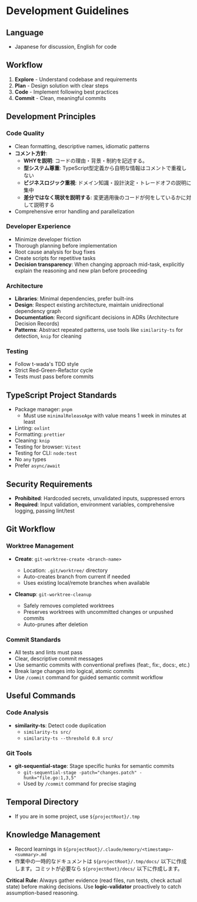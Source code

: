 # Development Guidelines

## Language
- Japanese for discussion, English for code

## Workflow
1. **Explore** - Understand codebase and requirements
2. **Plan** - Design solution with clear steps
3. **Code** - Implement following best practices
4. **Commit** - Clean, meaningful commits

## Development Principles

### Code Quality
- Clean formatting, descriptive names, idiomatic patterns
- **コメント方針**: 
  - **WHYを説明**: コードの理由・背景・制約を記述する。
  - **型システム尊重**: TypeScript型定義から自明な情報はコメントで重複しない
  - **ビジネスロジック重視**: ドメイン知識・設計決定・トレードオフの説明に集中
  - **差分ではなく現状を説明する**: 変更適用後のコードが何をしているかに対して説明する
- Comprehensive error handling and parallelization

### Developer Experience
- Minimize developer friction
- Thorough planning before implementation
- Root cause analysis for bug fixes
- Create scripts for repetitive tasks
- **Decision transparency**: When changing approach mid-task, explicitly explain the reasoning and new plan before proceeding

### Architecture
- **Libraries**: Minimal dependencies, prefer built-ins
- **Design**: Respect existing architecture, maintain unidirectional dependency graph
- **Documentation**: Record significant decisions in ADRs (Architecture Decision Records)
- **Patterns**: Abstract repeated patterns, use tools like `similarity-ts` for detection, `knip` for cleaning

### Testing
- Follow t-wada's TDD style
- Strict Red-Green-Refactor cycle
- Tests must pass before commits

## TypeScript Project Standards
- Package manager: `pnpm`
  - Must use `minimalReleaseAge` with value means 1 week in minutes at least
- Linting: `oxlint`
- Formatting: `prettier`
- Cleaning: `knip`
- Testing for browser: `Vitest`
- Testing for CLI: `node:test`
- No `any` types
- Prefer `async/await`

## Security Requirements
- **Prohibited**: Hardcoded secrets, unvalidated inputs, suppressed errors
- **Required**: Input validation, environment variables, comprehensive logging, passing lint/test

## Git Workflow

### Worktree Management
- **Create**: `git-worktree-create <branch-name>`
  - Location: `.git/worktree/` directory
  - Auto-creates branch from current if needed
  - Uses existing local/remote branches when available
  
- **Cleanup**: `git-worktree-cleanup`
  - Safely removes completed worktrees
  - Preserves worktrees with uncommitted changes or unpushed commits
  - Auto-prunes after deletion

### Commit Standards
- All tests and lints must pass
- Clear, descriptive commit messages
- Use semantic commits with conventional prefixes (feat:, fix:, docs:, etc.)
- Break large changes into logical, atomic commits
- Use `/commit` command for guided semantic commit workflow

## Useful Commands

### Code Analysis
- **similarity-ts**: Detect code duplication
  - `similarity-ts src/`
  - `similarity-ts --threshold 0.8 src/`

### Git Tools
- **git-sequential-stage**: Stage specific hunks for semantic commits
  - `git-sequential-stage -patch="changes.patch" -hunk="file.go:1,3,5"`
  - Used by `/commit` command for precise staging

## Temporal Directory
- If you are in some project, use `${projectRoot}/.tmp` 

## Knowledge Management
- Record learnings in `${projectRoot}/.claude/memory/<timestamp>-<summary>.md`
- 作業中の一時的なドキュメントは `${projectRoot}/.tmp/docs/` 以下に作成します。コミットが必要なら `${projectRoot}/docs/` 以下に作成します。

**Critical Rule:**
Always gather evidence (read files, run tests, check actual state) before making decisions. Use **logic-validator** proactively to catch assumption-based reasoning.